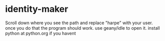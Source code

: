 # identity-maker
Scroll down where you see the path and replace "harpe" with your user.
once you do that the program should work.
use geany/idle to open it.
install python at python.org if you havent
